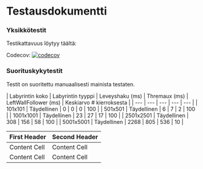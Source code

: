 <h1>Testausdokumentti</h1>


<h3>Yksikkötestit</h3>

Testikattavuus löytyy täältä:

Codecov: [![codecov](https://codecov.io/gh/johyry/maze-pathfinder/branch/master/graph/badge.svg)](https://codecov.io/gh/johyry/maze-pathfinder)


<h3>Suorituskykytestit</h3>

Testit on suoritettu manuaalisesti mainista testaten.


| Labyrintin koko | Labyrintin tyyppi | Leveyshaku (ms) | Thremaux (ms) | LeftWallFollower (ms) | Keskiarvo # kierroksesta |
| --- | --- | --- | --- | --- |
| 101x101 | Täydellinen | 0 | 0 | 0 | 100 |
| 501x501 | Täydellinen | 6 | 7 | 2 | 100 |
| 1001x1001 | Täydellinen | 23 | 27 | 17 | 100 |
| 2501x2501 | Täydellinen | 308 | 156 | 58 | 100 |
| 5001x5001 | Täydellinen | 2268 | 805 | 536 | 10 |

| First Header  | Second Header |
| ------------- | ------------- |
| Content Cell  | Content Cell  |
| Content Cell  | Content Cell  |
